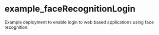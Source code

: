# example_faceRecognitionLogin
Example deployment to enable login to web based applications using face recognition. 
